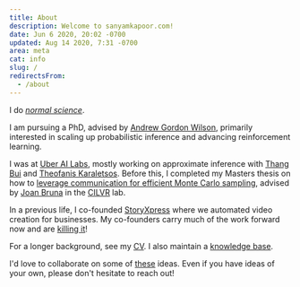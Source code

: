 ```yaml
---
title: About
description: Welcome to sanyamkapoor.com!
date: Jun 6 2020, 20:02 -0700
updated: Aug 14 2020, 7:31 -0700
area: meta
cat: info
slug: /
redirectsFrom:
  - /about
---
```


I do [_normal science_](https://www.uky.edu/~eushe2/Pajares/Kuhn.html).

I am pursuing a PhD, advised by [Andrew Gordon Wilson](https://cims.nyu.edu/~andrewgw/),
primarily interested in scaling up probabilistic inference and advancing
reinforcement learning.

I was at [Uber AI Labs](https://www.uber.com/us/en/uberai/),
mostly working on approximate inference with [Thang Bui](https://thangbui.github.io)
and [Theofanis Karaletsos](http://karaletsos.com). Before this, I completed my
Masters thesis on how to [leverage communication for efficient Monte
Carlo sampling](https://u.perhapsbay.es/msthesis), advised by [Joan Bruna](https://cims.nyu.edu/~bruna/)
in the [CILVR](https://wp.nyu.edu/cilvr/) lab.

In a previous life, I co-founded [StoryXpress](https://storyxpress.co/) where we
automated video creation for businesses. My co-founders carry much of the work
forward now and are [killing it](https://www.forbes.com/profile/storyxpress/?list=30under30-asia-media-marketing-advertising#22c9b8ad1f85)!

For a longer background, see my [CV](https://u.perhapsbay.es/cv). I also maintain a [knowledge base](/kb).

I'd love to collaborate on some of [these](/kb/ml-fragments) ideas. Even if
you have ideas of your own, please don't hesitate to reach out!

